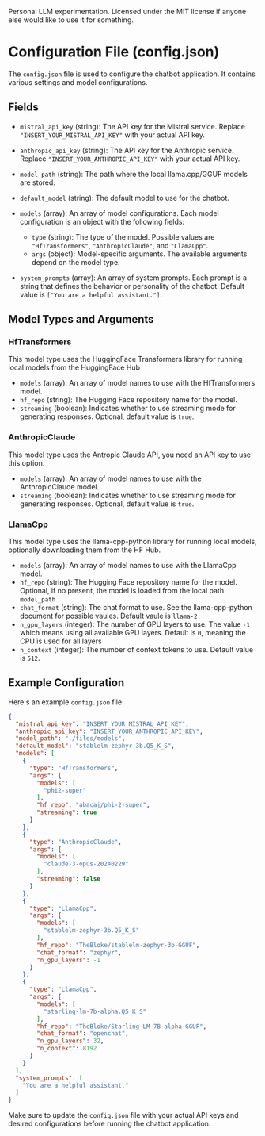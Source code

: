Personal LLM experimentation. Licensed under the MIT license if anyone else would like to use it for something.

# Configuration File (config.json)

The `config.json` file is used to configure the chatbot application. It contains various settings and model configurations.

## Fields

- `mistral_api_key` (string): The API key for the Mistral service. Replace `"INSERT_YOUR_MISTRAL_API_KEY"` with your actual API key.

- `anthropic_api_key` (string): The API key for the Anthropic service. Replace `"INSERT_YOUR_ANTHROPIC_API_KEY"` with your actual API key.

- `model_path` (string): The path where the local llama.cpp/GGUF models are stored.

- `default_model` (string): The default model to use for the chatbot.

- `models` (array): An array of model configurations. Each model configuration is an object with the following fields:
  - `type` (string): The type of the model. Possible values are `"HfTransformers"`, `"AnthropicClaude"`, and `"LlamaCpp"`.
  - `args` (object): Model-specific arguments. The available arguments depend on the model type.

- `system_prompts` (array): An array of system prompts. Each prompt is a string that defines the behavior or personality of the chatbot. Default value is `["You are a helpful assistant."]`.

## Model Types and Arguments

### HfTransformers
This model type uses the HuggingFace Transformers library for running local models from the HuggingFace Hub

- `models` (array): An array of model names to use with the HfTransformers model.
- `hf_repo` (string): The Hugging Face repository name for the model.
- `streaming` (boolean): Indicates whether to use streaming mode for generating responses. Optional, default value is `true`.

### AnthropicClaude
This model type uses the Antropic Claude API, you need an API key to use this option.

- `models` (array): An array of model names to use with the AnthropicClaude model.
- `streaming` (boolean): Indicates whether to use streaming mode for generating responses.  Optional, default value is `true`.

### LlamaCpp
This model type uses the llama-cpp-python library for running local models, optionally downloading them from the HF Hub.

- `models` (array): An array of model names to use with the LlamaCpp model.
- `hf_repo` (string): The Hugging Face repository name for the model. Optional, if no present, the model is loaded from the local path `model_path`
- `chat_format` (string): The chat format to use. See the llama-cpp-python document for possible vaules. Default vaule is `llama-2`
- `n_gpu_layers` (integer): The number of GPU layers to use. The value `-1` which means using all available GPU layers. Default is `0`, meaning the CPU is used for all layers
- `n_context` (integer): The number of context tokens to use. Default value is `512`.

## Example Configuration

Here's an example `config.json` file:

```json
{
  "mistral_api_key": "INSERT_YOUR_MISTRAL_API_KEY",
  "anthropic_api_key": "INSERT_YOUR_ANTHROPIC_API_KEY",
  "model_path": "./files/models",
  "default_model": "stablelm-zephyr-3b.Q5_K_S",
  "models": [
    {
      "type": "HfTransformers",
      "args": {
        "models": [
          "phi2-super"
        ],
        "hf_repo": "abacaj/phi-2-super",
        "streaming": true
      }
    },
    {
      "type": "AnthropicClaude",
      "args": {
        "models": [
          "claude-3-opus-20240229"
        ],
        "streaming": false
      }
    },
    {
      "type": "LlamaCpp",
      "args": {
        "models": [
          "stablelm-zephyr-3b.Q5_K_S"
        ],
        "hf_repo": "TheBloke/stablelm-zephyr-3b-GGUF",
        "chat_format": "zephyr",
        "n_gpu_layers": -1
      }
    },
    {
      "type": "LlamaCpp",
      "args": {
        "models": [
          "starling-lm-7b-alpha.Q5_K_S"
        ],
        "hf_repo": "TheBloke/Starling-LM-7B-alpha-GGUF",
        "chat_format": "openchat",
        "n_gpu_layers": 32,
        "n_context": 8192
      }
    }
  ],
  "system_prompts": [
    "You are a helpful assistant."
  ]
}
```

Make sure to update the `config.json` file with your actual API keys and desired configurations before running the chatbot application.
